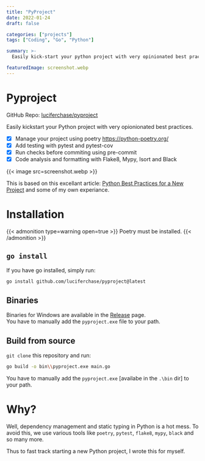 ```yaml
---
title: "PyProject"
date: 2022-01-24
draft: false

categories: ["projects"]
tags: ["Coding", "Go", "Python"]

summary: >-
  Easily kick-start your python project with very opinionated best practices.

featuredImage: screenshot.webp
---
```


# Pyproject

GitHub Repo: [luciferchase/pyproject](https://github.com/luciferchase/pyproject)

Easily kickstart your Python project with very opionionated best practices.

  - [x] Manage your project using poetry <https://python-poetry.org/>
  - [x] Add testing with pytest and pytest-cov
  - [x] Run checks before commiting using pre-commit
  - [x] Code analysis and formatting with Flake8, Mypy, Isort and Black

{{< image src=screenshot.webp >}}

This is based on this excellant article: [Python Best Practices for a New Project](https://mitelman.engineering/blog/python-best-practice/automating-python-best-practices-for-a-new-project/) and some of my own experiance.

# Installation

{{< admonition type=warning open=true >}}
Poetry must be installed.
{{< /admonition >}}

## `go install`

If you have go installed, simply run:
```bash
go install github.com/luciferchase/pyproject@latest
```

## Binaries

Binaries for Windows are available in the [Release](https://github.com/luciferchase/pyproject/releases) page.\
You have to manually add the `pyproject.exe` file to your path.

## Build from source

`git clone` this repository and run:
```bash
go build -o bin\\pyproject.exe main.go
```
You have to manually add the `pyproject.exe` [availabe in the `.\bin` dir] to your path.

# Why?

Well, dependency management and static typing in Python is a hot mess. To avoid this, we use various tools like `poetry`, `pytest`, `flake8`, `mypy`, `black` and so many more.

Thus to fast track starting a new Python project, I wrote this for myself.
